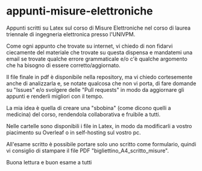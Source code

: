 # appunti-misure-elettroniche 

Appunti scritti su Latex sul corso di Misure Elettroniche nel corso di laurea triennale di ingegneria elettronica presso l'UNIVPM.

Come ogni appunto che trovate su internet, vi chiedo di non fidarvi ciecamente del materiale che trovate su questa dispensa e mandatemi una email se trovate qualche errore grammaticale e/o c'è qualche argomento che ha bisogno di essere corretto/aggiornato. 

Il file finale in pdf è disponibile nella repository, ma vi chiedo cortesemente anche di analizzarla e, se notate qualcosa che non vi porta, di fare domande su "Issues" e/o svolgere delle "Pull requests" in modo da aggiornare gli appunti e renderli migliori con il tempo.

La mia idea è quella di creare una "sbobina" (come dicono quelli a medicina) del corso, rendendola collaborativa e fruibile a tutti. 

Nelle cartelle sono disponibili i file in Latex, in modo da modificarli a vostro piacimento su Overleaf o in self-hosting sul vostro pc. 

All'esame scritto è possibile portare solo uno scritto come formulario, quindi vi consiglio di stampare il file PDF "bigliettino_A4_scritto_misure". 

Buona lettura e buon esame a tutti 
